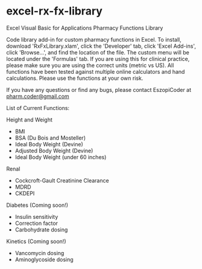 # excel-rx-fx-library
Excel Visual Basic for Applications Pharmacy Functions Library

Code library add-in for custom pharmacy functions in Excel. To install, download 'RxFxLibrary.xlam', click the 'Developer' tab, click 'Excel Add-ins', click 'Browse...', and find the location of the file. The custom menu will be located under the 'Formulas' tab. If you are using this for clinical practice, please make sure you are using the correct units (metric vs US). All functions have been tested against multiple online calculators and hand calculations. Please use the functions at your own risk.

If you have any questions or find any bugs, please contact EszopiCoder at pharm.coder@gmail.com

List of Current Functions:

Height and Weight
- BMI
- BSA (Du Bois and Mosteller)
- Ideal Body Weight (Devine)
- Adjusted Body Weight (Devine)
- Ideal Body Weight (under 60 inches)

Renal
- Cockcroft-Gault Creatinine Clearance
- MDRD
- CKDEPI

Diabetes (Coming soon!)
- Insulin sensitivity
- Correction factor
- Carbohydrate dosing

Kinetics (Coming soon!)
- Vancomycin dosing
- Aminoglycoside dosing
